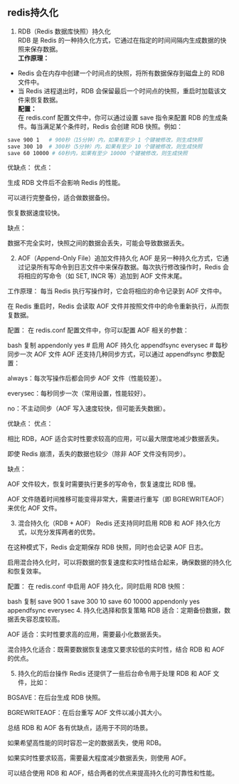 ## 

## redis持久化
1. RDB（Redis 数据库快照）持久化      
RDB 是 Redis 的一种持久化方式，它通过在指定的时间间隔内生成数据的快照来保存数据。   
**工作原理：**
  - Redis 会在内存中创建一个时间点的快照，将所有数据保存到磁盘上的 RDB 文件中。
  - 当 Redis 进程退出时，RDB 会保留最后一个时间点的快照，重启时加载该文件来恢复数据。  
**配置：**  
在 redis.conf 配置文件中，你可以通过设置 save 指令来配置 RDB 的生成条件。每当满足某个条件时，Redis 会创建 RDB 快照。例如：
``` sh
save 900 1   # 900秒（15分钟）内，如果有至少 1 个键被修改，则生成快照
save 300 10  # 300秒（5分钟）内，如果有至少 10 个键被修改，则生成快照
save 60 10000 # 60秒内，如果有至少 10000 个键被修改，则生成快照
```
优缺点：
优点：

生成 RDB 文件后不会影响 Redis 的性能。

可以进行完整备份，适合做数据备份。

恢复数据速度较快。

缺点：

数据不完全实时，快照之间的数据会丢失，可能会导致数据丢失。

2. AOF（Append-Only File）追加文件持久化
AOF 是另一种持久化方式，它通过记录所有写命令到日志文件中来保存数据。每次执行修改操作时，Redis 会将相应的写命令（如 SET, INCR 等）追加到 AOF 文件末尾。

工作原理：
每当 Redis 执行写操作时，它会将相应的命令记录到 AOF 文件中。

在 Redis 重启时，Redis 会读取 AOF 文件并按照文件中的命令重新执行，从而恢复数据。

配置：
在 redis.conf 配置文件中，你可以配置 AOF 相关的参数：

bash
复制
appendonly yes         # 启用 AOF 持久化
appendfsync everysec   # 每秒同步一次 AOF 文件
AOF 还支持几种同步方式，可以通过 appendfsync 参数配置：

always：每次写操作后都会同步 AOF 文件（性能较差）。

everysec：每秒同步一次（常用设置，性能较好）。

no：不主动同步（AOF 写入速度较快，但可能丢失数据）。

优缺点：
优点：

相比 RDB，AOF 适合实时性要求较高的应用，可以最大限度地减少数据丢失。

即使 Redis 崩溃，丢失的数据也较少（除非 AOF 文件没有同步）。

缺点：

AOF 文件较大，恢复时需要执行更多的写命令，恢复速度比 RDB 慢。

AOF 文件随着时间推移可能变得非常大，需要进行重写（即 BGREWRITEAOF）来优化 AOF 文件。

3. 混合持久化（RDB + AOF）
Redis 还支持同时启用 RDB 和 AOF 持久化方式，以充分发挥两者的优势。

在这种模式下，Redis 会定期保存 RDB 快照，同时也会记录 AOF 日志。

启用混合持久化时，可以将数据的恢复速度和实时性结合起来，确保数据的持久化和恢复效率。

配置：
在 redis.conf 中启用 AOF 持久化，同时启用 RDB 快照：

bash
复制
save 900 1
save 300 10
save 60 10000
appendonly yes
appendfsync everysec
4. 持久化选择和恢复策略
RDB 适合：定期备份数据，数据丢失容忍度较高。

AOF 适合：实时性要求高的应用，需要最小化数据丢失。

混合持久化适合：既需要数据恢复速度又要求较低的实时性，结合 RDB 和 AOF 的优点。

5. 持久化的后台操作
Redis 还提供了一些后台命令用于处理 RDB 和 AOF 文件，比如：

BGSAVE：在后台生成 RDB 快照。

BGREWRITEAOF：在后台重写 AOF 文件以减小其大小。

总结
RDB 和 AOF 各有优缺点，适用于不同的场景。

如果希望高性能的同时容忍一定的数据丢失，使用 RDB。

如果实时性要求较高，需要最大程度减少数据丢失，则使用 AOF。

可以结合使用 RDB 和 AOF，结合两者的优点来提高持久化的可靠性和性能。
